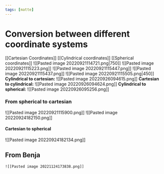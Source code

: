 ```yaml
---
tags: [matte]
---
```

# Conversion between different coordinate systems
[[Cartesian Coordinates]]
[[Cylindrical coordinates]]
[[Spherical coordinates]]
![[Pasted image 20220921114721.png|750]]
![[Pasted image 20220921115223.png]]
![[Pasted image 20220921115447.png]]
![[Pasted image 20220921115437.png]]
![[Pasted image 20220921115505.png|450]]
**Cylindrical to cartesian:**
![[Pasted image 20220926094615.png]]
**Cartesian to cylindrical:**
![[Pasted image 20220926094624.png]]
**Cylindrical to spherical:**
![[Pasted image 20220926095256.png]]

### From spherical to cartesian
![[Pasted image 20220921115900.png]]
![[Pasted image 20220924182150.png]]

#### Cartesian to spherical
![[Pasted image 20220924182134.png]]

## From Benja
	![[Pasted image 20221124173838.png]]
